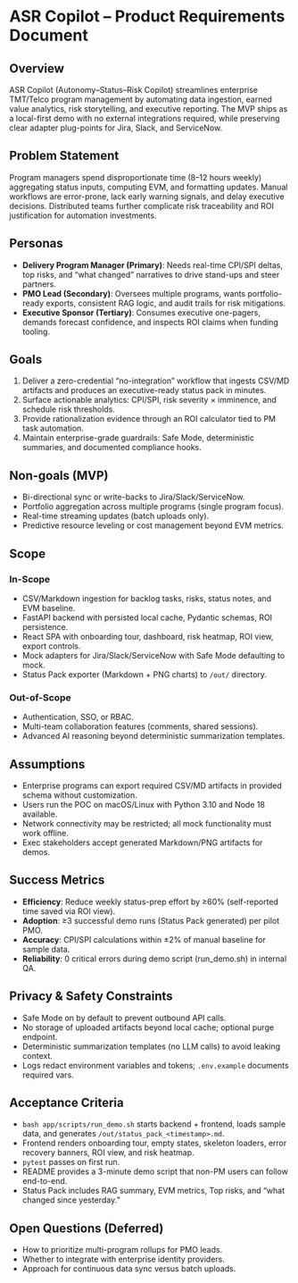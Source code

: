 # ASR Copilot – Product Requirements Document

## Overview
ASR Copilot (Autonomy–Status–Risk Copilot) streamlines enterprise TMT/Telco program management by automating data ingestion, earned value analytics, risk storytelling, and executive reporting. The MVP ships as a local-first demo with no external integrations required, while preserving clear adapter plug-points for Jira, Slack, and ServiceNow.

## Problem Statement
Program managers spend disproportionate time (8–12 hours weekly) aggregating status inputs, computing EVM, and formatting updates. Manual workflows are error-prone, lack early warning signals, and delay executive decisions. Distributed teams further complicate risk traceability and ROI justification for automation investments.

## Personas
- **Delivery Program Manager (Primary)**: Needs real-time CPI/SPI deltas, top risks, and “what changed” narratives to drive stand-ups and steer partners.
- **PMO Lead (Secondary)**: Oversees multiple programs, wants portfolio-ready exports, consistent RAG logic, and audit trails for risk mitigations.
- **Executive Sponsor (Tertiary)**: Consumes executive one-pagers, demands forecast confidence, and inspects ROI claims when funding tooling.

## Goals
1. Deliver a zero-credential “no-integration” workflow that ingests CSV/MD artifacts and produces an executive-ready status pack in minutes.
2. Surface actionable analytics: CPI/SPI, risk severity × imminence, and schedule risk thresholds.
3. Provide rationalization evidence through an ROI calculator tied to PM task automation.
4. Maintain enterprise-grade guardrails: Safe Mode, deterministic summaries, and documented compliance hooks.

## Non-goals (MVP)
- Bi-directional sync or write-backs to Jira/Slack/ServiceNow.
- Portfolio aggregation across multiple programs (single program focus).
- Real-time streaming updates (batch uploads only).
- Predictive resource leveling or cost management beyond EVM metrics.

## Scope
### In-Scope
- CSV/Markdown ingestion for backlog tasks, risks, status notes, and EVM baseline.
- FastAPI backend with persisted local cache, Pydantic schemas, ROI persistence.
- React SPA with onboarding tour, dashboard, risk heatmap, ROI view, export controls.
- Mock adapters for Jira/Slack/ServiceNow with Safe Mode defaulting to mock.
- Status Pack exporter (Markdown + PNG charts) to `/out/` directory.

### Out-of-Scope
- Authentication, SSO, or RBAC.
- Multi-team collaboration features (comments, shared sessions).
- Advanced AI reasoning beyond deterministic summarization templates.

## Assumptions
- Enterprise programs can export required CSV/MD artifacts in provided schema without customization.
- Users run the POC on macOS/Linux with Python 3.10 and Node 18 available.
- Network connectivity may be restricted; all mock functionality must work offline.
- Exec stakeholders accept generated Markdown/PNG artifacts for demos.

## Success Metrics
- **Efficiency**: Reduce weekly status-prep effort by ≥60% (self-reported time saved via ROI view).
- **Adoption**: ≥3 successful demo runs (Status Pack generated) per pilot PMO.
- **Accuracy**: CPI/SPI calculations within ±2% of manual baseline for sample data.
- **Reliability**: 0 critical errors during demo script (run_demo.sh) in internal QA.

## Privacy & Safety Constraints
- Safe Mode on by default to prevent outbound API calls.
- No storage of uploaded artifacts beyond local cache; optional purge endpoint.
- Deterministic summarization templates (no LLM calls) to avoid leaking context.
- Logs redact environment variables and tokens; `.env.example` documents required vars.

## Acceptance Criteria
- `bash app/scripts/run_demo.sh` starts backend + frontend, loads sample data, and generates `/out/status_pack_<timestamp>.md`.
- Frontend renders onboarding tour, empty states, skeleton loaders, error recovery banners, ROI view, and risk heatmap.
- `pytest` passes on first run.
- README provides a 3-minute demo script that non-PM users can follow end-to-end.
- Status Pack includes RAG summary, EVM metrics, Top risks, and “what changed since yesterday.”

## Open Questions (Deferred)
- How to prioritize multi-program rollups for PMO leads.
- Whether to integrate with enterprise identity providers.
- Approach for continuous data sync versus batch uploads.
